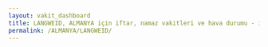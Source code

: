 ```yaml
---
layout: vakit_dashboard
title: LANGWEID, ALMANYA için iftar, namaz vakitleri ve hava durumu - ilçe/eyalet seç
permalink: /ALMANYA/LANGWEID/
---
```


<script type="text/javascript">
  var GLOBAL_COUNTRY = 'ALMANYA';
  var GLOBAL_CITY = 'LANGWEID';
  var GLOBAL_STATE = '';
  var lat = 72;
  var lon = 21;
</script>
